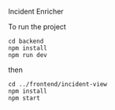 Incident Enricher

To run the project

```
cd backend
npm install
npm run dev
```

then

```
cd ../frontend/incident-view
npm install
npm start
```
